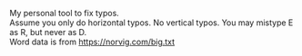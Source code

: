 My personal tool to fix typos.  
Assume you only do horizontal typos. No vertical typos. You may mistype E as R, but never as D.  
Word data is from https://norvig.com/big.txt  
